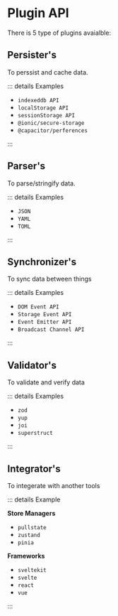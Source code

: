 # Plugin API

There is 5 type of plugins avaialble:

## Persister's

To perssist and cache data.

::: details Examples

-   `indexeddb API`
-   `localStorage API`
-   `sessionStorage API`
-   `@ionic/secure-storage`
-   `@capacitor/perferences`

:::

## Parser's

To parse/stringify data.

::: details Examples

-   `JSON`
-   `YAML`
-   `TOML`

:::

## Synchronizer's

To sync data between things

::: details Examples

-   `DOM Event API`
-   `Storage Event API`
-   `Event Emitter API`
-   `Broadcast Channel API`

:::

## Validator's

To validate and verify data

::: details Examples

-   `zod`
-   `yup`
-   `joi`
-   `superstruct`

:::

## Integrator's

To integerate with another tools

::: details Example

**Store Managers**

-   `pullstate`
-   `zustand`
-   `pinia`

**Frameworks**

-   `sveltekit`
-   `svelte`
-   `react`
-   `vue`

:::
